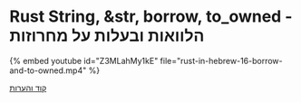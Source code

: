 # Rust String, &str, borrow, to_owned - הלוואות ובעלות על מחרוזות

{% embed youtube id="Z3MLahMy1kE" file="rust-in-hebrew-16-borrow-and-to-owned.mp4" %}


[קוד והערות](https://github.com/szabgab/learning-rust-in-hebrew-2024-02-25)
